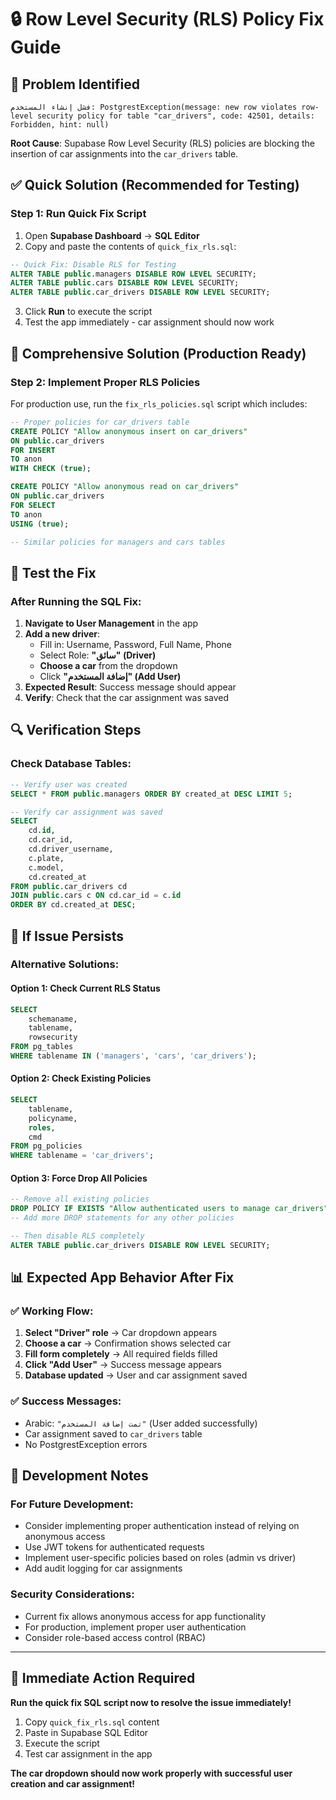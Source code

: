 # 🔒 **Row Level Security (RLS) Policy Fix Guide**

## 🚨 **Problem Identified**
```
فشل إنشاء المستخدم: PostgrestException(message: new row violates row-level security policy for table "car_drivers", code: 42501, details: Forbidden, hint: null)
```

**Root Cause**: Supabase Row Level Security (RLS) policies are blocking the insertion of car assignments into the `car_drivers` table.

## ✅ **Quick Solution (Recommended for Testing)**

### **Step 1: Run Quick Fix Script**
1. Open **Supabase Dashboard** → **SQL Editor**
2. Copy and paste the contents of `quick_fix_rls.sql`:

```sql
-- Quick Fix: Disable RLS for Testing
ALTER TABLE public.managers DISABLE ROW LEVEL SECURITY;
ALTER TABLE public.cars DISABLE ROW LEVEL SECURITY;
ALTER TABLE public.car_drivers DISABLE ROW LEVEL SECURITY;
```

3. Click **Run** to execute the script
4. Test the app immediately - car assignment should now work

## 🔧 **Comprehensive Solution (Production Ready)**

### **Step 2: Implement Proper RLS Policies**
For production use, run the `fix_rls_policies.sql` script which includes:

```sql
-- Proper policies for car_drivers table
CREATE POLICY "Allow anonymous insert on car_drivers"
ON public.car_drivers
FOR INSERT
TO anon
WITH CHECK (true);

CREATE POLICY "Allow anonymous read on car_drivers"
ON public.car_drivers
FOR SELECT
TO anon
USING (true);

-- Similar policies for managers and cars tables
```

## 📱 **Test the Fix**

### **After Running the SQL Fix:**
1. **Navigate to User Management** in the app
2. **Add a new driver**:
   - Fill in: Username, Password, Full Name, Phone
   - Select Role: **"سائق" (Driver)**
   - **Choose a car** from the dropdown
   - Click **"إضافة المستخدم" (Add User)**
3. **Expected Result**: Success message should appear
4. **Verify**: Check that the car assignment was saved

## 🔍 **Verification Steps**

### **Check Database Tables:**
```sql
-- Verify user was created
SELECT * FROM public.managers ORDER BY created_at DESC LIMIT 5;

-- Verify car assignment was saved
SELECT 
    cd.id,
    cd.car_id,
    cd.driver_username,
    c.plate,
    c.model,
    cd.created_at
FROM public.car_drivers cd
JOIN public.cars c ON cd.car_id = c.id
ORDER BY cd.created_at DESC;
```

## 🚨 **If Issue Persists**

### **Alternative Solutions:**

#### **Option 1: Check Current RLS Status**
```sql
SELECT 
    schemaname,
    tablename,
    rowsecurity
FROM pg_tables 
WHERE tablename IN ('managers', 'cars', 'car_drivers');
```

#### **Option 2: Check Existing Policies**
```sql
SELECT 
    tablename,
    policyname,
    roles,
    cmd
FROM pg_policies 
WHERE tablename = 'car_drivers';
```

#### **Option 3: Force Drop All Policies**
```sql
-- Remove all existing policies
DROP POLICY IF EXISTS "Allow authenticated users to manage car_drivers" ON public.car_drivers;
-- Add more DROP statements for any other policies

-- Then disable RLS completely
ALTER TABLE public.car_drivers DISABLE ROW LEVEL SECURITY;
```

## 📊 **Expected App Behavior After Fix**

### **✅ Working Flow:**
1. **Select "Driver" role** → Car dropdown appears
2. **Choose a car** → Confirmation shows selected car
3. **Fill form completely** → All required fields filled
4. **Click "Add User"** → Success message appears
5. **Database updated** → User and car assignment saved

### **✅ Success Messages:**
- Arabic: `"تمت إضافة المستخدم"` (User added successfully)
- Car assignment saved to `car_drivers` table
- No PostgrestException errors

## 🔧 **Development Notes**

### **For Future Development:**
- Consider implementing proper authentication instead of relying on anonymous access
- Use JWT tokens for authenticated requests
- Implement user-specific policies based on roles (admin vs driver)
- Add audit logging for car assignments

### **Security Considerations:**
- Current fix allows anonymous access for app functionality
- For production, implement proper user authentication
- Consider role-based access control (RBAC)

---

## 🎯 **Immediate Action Required**

**Run the quick fix SQL script now to resolve the issue immediately!**

1. Copy `quick_fix_rls.sql` content
2. Paste in Supabase SQL Editor  
3. Execute the script
4. Test car assignment in the app

**The car dropdown should now work properly with successful user creation and car assignment!**